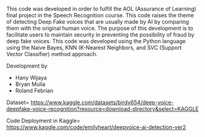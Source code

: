 This code was developed in order to fulfill the AOL (Assurance of Learning) final project in the Speech Recognition course. This code raises the theme of detecting Deep Fake voices that are usually made by AI by comparing them with the original human voice. The purpose of this development is to facilitate users to maintain security in preventing the possibility of fraud by deep fake voices. This code was developed using the Python language using the Naive Bayes, KNN (K-Nearest Neighbors, and SVC (Support Vector Classifier) method approach.

Development by
- Hany Wijaya
- Bryan Mulia
- Roland Febrian
  
Dataset= https://www.kaggle.com/datasets/birdy654/deep-voice-deepfake-voice-recognition?resource=download-directory&select=KAGGLE

Code Deployment in Kaggle= https://www.kaggle.com/code/emilyheart/deepvoice-ai-detection-ver2
